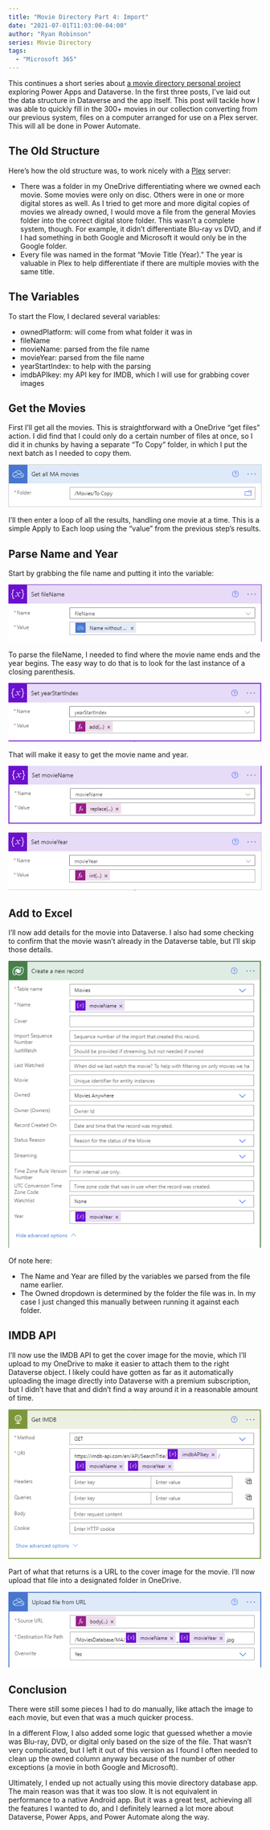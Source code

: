 ```yaml
---
title: "Movie Directory Part 4: Import"
date: "2021-07-01T11:03:00-04:00"
author: "Ryan Robinson"
series: Movie Directory
tags:
  - "Microsoft 365"
---
```


This continues a short series about [a movie directory personal project](/tags/movie-directory/) exploring Power Apps and Dataverse. In the first three posts, I’ve laid out the data structure in Dataverse and the app itself. This post will tackle how I was able to quickly fill in the 300+ movies in our collection converting from our previous system, files on a computer arranged for use on a Plex server. This will all be done in Power Automate.

## The Old Structure

Here’s how the old structure was, to work nicely with a [Plex](https://www.plex.tv/) server:

- There was a folder in my OneDrive differentiating where we owned each movie. Some movies were only on disc. Others were in one or more digital stores as well. As I tried to get more and more digital copies of movies we already owned, I would move a file from the general Movies folder into the correct digital store folder. This wasn’t a complete system, though. For example, it didn’t differentiate Blu-ray vs DVD, and if I had something in both Google and Microsoft it would only be in the Google folder.
- Every file was named in the format “Movie Title (Year).” The year is valuable in Plex to help differentiate if there are multiple movies with the same title.

## The Variables

To start the Flow, I declared several variables:

- ownedPlatform: will come from what folder it was in
- fileName
- movieName: parsed from the file name
- movieYear: parsed from the file name
- yearStartIndex: to help with the parsing
- imdbAPIkey: my API key for IMDB, which I will use for grabbing cover images

## Get the Movies

First I’ll get all the movies. This is straightforward with a OneDrive “get files” action. I did find that I could only do a certain number of files at once, so I did it in chunks by having a separate “To Copy” folder, in which I put the next batch as I needed to copy them.

!["Getting movies from OneDrive"](./get-movies.png)

I’ll then enter a loop of all the results, handling one movie at a time. This is a simple Apply to Each loop using the “value” from the previous step’s results.

## Parse Name and Year

Start by grabbing the file name and putting it into the variable:

!["Set variable to “Name without extension”](./file-name.png)

To parse the fileName, I needed to find where the movie name ends and the year begins. The easy way to do that is to look for the last instance of a closing parenthesis.

!["Set variable to: add(indexOf(variables(‘fileName’),'(‘),1)"](./year-start-index.png)

That will make it easy to get the movie name and year.

!["Set variable to: replace(substring(variables(‘fileName’),0,sub(variables(‘yearStartIndex’),2)),””,”)"](./movie-name.png)

!["Set variable to: int(substring(variables(‘fileName’),variables(‘yearStartIndex’),4)"](./movie-year.png)

## Add to Excel

I’ll now add details for the movie into Dataverse. I also had some checking to confirm that the movie wasn’t already in the Dataverse table, but I’ll skip those details.

!["Create a new record in Dataverse"](./create-movie.png)

Of note here:

- The Name and Year are filled by the variables we parsed from the file name earlier.
- The Owned dropdown is determined by the folder the file was in. In my case I just changed this manually between running it against each folder.

## IMDB API

I’ll now use the IMDB API to get the cover image for the movie, which I’ll upload to my OneDrive to make it easier to attach them to the right Dataverse object. I likely could have gotten as far as it automatically uploading the image directly into Dataverse with a premium subscription, but I didn’t have that and didn’t find a way around it in a reasonable amount of time.

!["Get IMDB details. See the IMDB API for details."](./imdb-api.png)

Part of what that returns is a URL to the cover image for the movie. I’ll now upload that file into a designated folder in OneDrive.

!["Source URL: body(‘Get\_IMDB’)?\[‘results’\]\[0\]\[‘Image’\]"](./upload-cover-onedrive.png)

## Conclusion

There were still some pieces I had to do manually, like attach the image to each movie, but even that was a much quicker process.

In a different Flow, I also added some logic that guessed whether a movie was Blu-ray, DVD, or digital only based on the size of the file. That wasn’t very complicated, but I left it out of this version as I found I often needed to clean up the owned column anyway because of the number of other exceptions (a movie in both Google and Microsoft).

Ultimately, I ended up not actually using this movie directory database app. The main reason was that it was too slow. It is not equivalent in performance to a native Android app. But it was a great test, achieving all the features I wanted to do, and I definitely learned a lot more about Dataverse, Power Apps, and Power Automate along the way.

